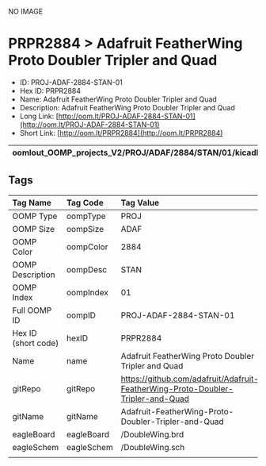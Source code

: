 


  
NO IMAGE  
# PRPR2884 > Adafruit FeatherWing Proto Doubler Tripler and Quad

- ID: PROJ-ADAF-2884-STAN-01
- Hex ID: PRPR2884
- Name: Adafruit FeatherWing Proto Doubler Tripler and Quad
- Description: Adafruit FeatherWing Proto Doubler Tripler and Quad
- Long Link: [http://oom.lt/PROJ-ADAF-2884-STAN-01](http://oom.lt/PROJ-ADAF-2884-STAN-01)
- Short Link: [http://oom.lt/PRPR2884](http://oom.lt/PRPR2884)
  

|oomlout_OOMP_projects_V2/PROJ/ADAF/2884/STAN/01/kicadPcb3dFront.png|oomlout_OOMP_projects_V2/PROJ/ADAF/2884/STAN/01/kicadPcb3dBack.png|oomlout_OOMP_projects_V2/PROJ/ADAF/2884/STAN/01/kicadPcb3d.png||
| :---: | :---: | :---: | :---: |

## Tags
  

|Tag Name|Tag Code|Tag Value|
| :--- | :--- | :--- |
|OOMP Type|oompType|PROJ|
|OOMP Size|oompSize|ADAF|
|OOMP Color|oompColor|2884|
|OOMP Description|oompDesc|STAN|
|OOMP Index|oompIndex|01|
|Full OOMP ID|oompID|PROJ-ADAF-2884-STAN-01|
|Hex ID (short code)|hexID|PRPR2884|
|Name|name|Adafruit FeatherWing Proto Doubler Tripler and Quad|
|gitRepo|gitRepo|https://github.com/adafruit/Adafruit-FeatherWing-Proto-Doubler-Tripler-and-Quad|
|gitName|gitName|Adafruit-FeatherWing-Proto-Doubler-Tripler-and-Quad|
|eagleBoard|eagleBoard|/DoubleWing.brd|
|eagleSchem|eagleSchem|/DoubleWing.sch|
||||
